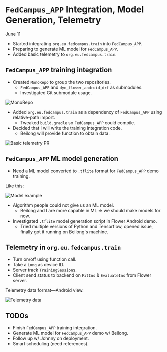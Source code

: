 <!-- slide -->
# `FedCampus_APP` Integration, Model Generation, Telemetry

June 11

<!-- slide -->
- Started integrating `org.eu.fedcampus.train` into `FedCampus_APP`.
- Preparing to generate ML model for `FedCampus_APP`.
- Added basic telemetry to `org.eu.fedcampus.train`.

<!-- slide -->
## `FedCampus_APP` training integration

- Created `MonoRepo` to group the two repositories.
    - `FedCampus_APP` and `dyn_flower_android_drf` as submodules.
    - Investigated Git submodule usage.

<!-- slide -->
![MonoRepo](mono_repo.png)

<!-- slide -->
- Added `org.eu.fedcampus.train` as a dependency of `FedCampus_APP` using
    relative-path import.
    - Tweaked `build.gradle` so `FedCampus_APP` could compile.
- Decided that I will write the training integration code.
    - Beilong will provide function to obtain data.

<!-- slide -->
![Basic telemetry PR](basic_telemetry_PR.png)

<!-- slide -->
## `FedCampus_APP` ML model generation

- Need a ML model converted to `.tflite` format for `FedCampus_APP` demo
    training.

<!-- slide -->
Like this:

![Model example](tf_head_model_eg.png)

<!-- slide -->
- Algorithm people could not give us an ML model.
    - Beilong and I are more capable in ML ⇒ we should make models for now.
- Investigated `.tflite` model generation script in Flower Android demo.
    - Tried multiple versions of Python and Tensorflow, opened issue, finally
        got it running on Beilong's machine.

<!-- slide -->
## Telemetry in `org.eu.fedcampus.train`

- Turn on/off using function call.
- Take a `Long` as device ID.
- Server track `TrainingSession`s.
- Client send status to backend on `FitIns` & `EvaluateIns` from Flower server.

<!-- slide -->
Telemetry data format—Android view.

![Telemetry data](telemetry_data_format.png)

<!-- slide -->
## TODOs

- Finish `FedCampus_APP` training integration.
- Generate ML model for `FedCampus_APP` demo w/ Beilong.
- Follow up w/ Johnny on deployment.
- Smart scheduling (need references).
